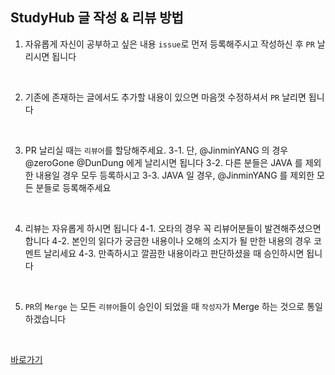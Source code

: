 ## StudyHub 글 작성 & 리뷰 방법

1. 자유롭게 자신이 공부하고 싶은 내용 `issue`로 먼저 등록해주시고 작성하신 후 `PR` 날리시면 됩니다

<br/>

2. 기존에 존재하는 글에서도 추가할 내용이 있으면 마음껏 수정하셔서 `PR` 날리면 됩니다

<br/>

3. PR 날리실 때는 `리뷰어`를 할당해주세요.
3-1. 단, @JinminYANG 의 경우 @zeroGone @DunDung 에게 날리시면 됩니다
3-2. 다른 분들은 JAVA 를 제외한 내용일 경우 모두 등록하시고
3-3. JAVA 일 경우, @JinminYANG 를 제외한 모든 분들로 등록해주세요

<br/>

4. 리뷰는 자유롭게 하시면 됩니다
4-1.  오타의 경우 꼭 리뷰어분들이 발견해주셨으면 합니다
4-2. 본인의 읽다가 궁금한 내용이나 오해의 소지가 될 만한 내용의 경우 코멘트 날리세요
4-3. 만족하시고 깔끔한 내용이라고 판단하셨을 때 승인하시면 됩니다

<br/>

5. `PR`의 `Merge` 는 모든 `리뷰어`들이 승인이 되었을 때 `작성자`가 Merge 하는 것으로 통일하겠습니다

<br/>

[바로가기](https://github.com/Team-ITDA/studyhub/issues/21)
